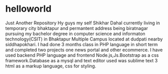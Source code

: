 # helloworld
Just Another Repository 
Hy guys my self Shikhar Dahal currently living in temporary city bhaktapur and permantent address being biratnagar pursuing my bachelor degree in computer science and informaton technology(CSIT) in Bhaktapur Multiple Campus located at dudpati nearby siddhapokhari. I had done 3 months class in PHP language in short term and completed two projects one news portal and other ecommerce. I have used backend PHP language and frontend Node.js,Js.Bootstrap as a css framework.Database as a mysql and text editor used was sublime text 3 html as a markup language, css for styling.  
